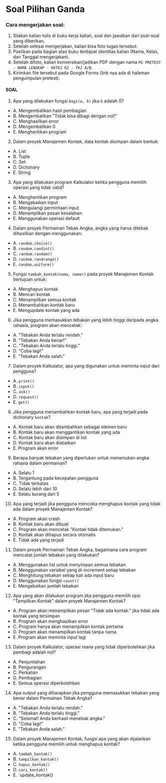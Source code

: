 # Soal Pilihan Ganda

### Cara mengerjakan soal:

1. Silakan kalian tulis di buku kerja kalian, soal dan jawaban dari soal-soal yang diberikan.
2. Setelah selesai mengerjakan, kalian bisa foto tugas tersebut.
3. Pastikan pada bagian atas buku terdapat identitas kalian (Nama, Kelas, dan Tanggal mengerjakan).
4. Setelah difoto, kalian konversikan/jadikan PDF dengan nama `PG PRETEST - NAMA LENGKAP - KKTKJ K2 - TKJ A/B`.
5. Kirimkan file tersebut pada Google Forms (link nya ada di halaman pengumpulan pretest).

#### SOAL

1. Apa yang dilakukan fungsi `bagi(a, b)` jika `b` adalah 0?

- A. Mengembalikan hasil pembagian
- B. Mengembalikan "Tidak bisa dibagi dengan nol!"
- C. Menghasilkan error
- D. Mengembalikan 0
- E. Menghentikan program

2. Dalam proyek Manajemen Kontak, data kontak disimpan dalam bentuk:

- A. List
- B. Tuple
- C. Set
- D. Dictionary
- E. String

3. Apa yang dilakukan program Kalkulator ketika pengguna memilih operasi yang tidak valid?

- A. Menghentikan program
- B. Mengabaikan input
- C. Mengulangi permintaan input
- D. Menampilkan pesan kesalahan
- E. Menggunakan operasi default

4. Dalam proyek Permainan Tebak Angka, angka yang harus ditebak dihasilkan dengan menggunakan:

- A. `random.choice()`
- B. `random.randint()`
- C. `random.random()`
- D. `random.randrange()`
- E. `random.uniform()`

5. Fungsi `tambah_kontak(nama, nomor)` pada proyek Manajemen Kontak bertujuan untuk:

- A. Menghapus kontak
- B. Mencari kontak
- C. Menampilkan semua kontak
- D. Menambahkan kontak baru
- E. Mengupdate kontak yang ada

6. Jika pengguna memasukkan tebakan yang lebih tinggi daripada angka rahasia, program akan mencetak:

- A. "Tebakan Anda terlalu rendah."
- B. "Tebakan Anda benar!"
- C. "Tebakan Anda terlalu tinggi."
- D. "Coba lagi!"
- E. "Tebakan Anda salah."

7. Dalam proyek Kalkulator, apa yang digunakan untuk meminta input dari pengguna?

- A. `print()`
- B. `input()`
- C. `ask()`
- D. `request()`
- E. `get()`

8. Jika pengguna menambahkan kontak baru, apa yang terjadi pada dictionary `kontak`?

- A. Kontak baru akan ditambahkan sebagai elemen baru
- B. Kontak baru akan menggantikan kontak yang ada
- C. Kontak baru akan disimpan di list
- D. Kontak baru akan diabaikan
- E. Program akan error

9. Berapa banyak tebakan yang diperlukan untuk menemukan angka rahasia dalam permainan?

- A. Selalu 1
- B. Tergantung pada kecepatan pengguna
- C. Tidak terbatas
- D. Selalu lebih dari 10
- E. Selalu kurang dari 5

10. Apa yang terjadi jika pengguna mencoba menghapus kontak yang tidak ada dalam proyek Manajemen Kontak?

- A. Program akan crash
- B. Kontak baru akan dibuat
- C. Program akan mencetak "Kontak tidak ditemukan."
- D. Kontak akan dihapus secara otomatis
- E. Tidak ada yang terjadi

11. Dalam proyek Permainan Tebak Angka, bagaimana cara program mencatat jumlah tebakan yang dilakukan?

- A. Menggunakan list untuk menyimpan semua tebakan
- B. Menggunakan variabel yang di-increment setiap tebakan
- C. Menghitung tebakan setiap kali ada input baru
- D. Menggunakan fungsi `count()`
- E. Mengabaikan jumlah tebakan

12. Apa yang akan dilakukan program jika pengguna memilih opsi "Tampilkan Kontak" dalam proyek Manajemen Kontak?

- A. Program akan menampilkan pesan "Tidak ada kontak." jika tidak ada kontak yang tersimpan
- B. Program akan menghasilkan error
- C. Program hanya akan menampilkan kontak pertama
- D. Program akan menampilkan kontak tanpa nama
- E. Program akan meminta input lagi

13. Dalam proyek Kalkulator, operasi mana yang tidak diperbolehkan jika pembagi adalah nol?

- A. Penjumlahan
- B. Pengurangan
- C. Perkalian
- D. Pembagian
- E. Semua operasi diperbolehkan

14. Apa output yang diharapkan jika pengguna memasukkan tebakan yang benar dalam Permainan Tebak Angka?

- A. "Tebakan Anda terlalu rendah."
- B. "Tebakan Anda terlalu tinggi."
- C. "Selamat! Anda berhasil menebak angka."
- D. "Coba lagi!"
- E. "Tebakan Anda salah."

15. Dalam proyek Manajemen Kontak, fungsi apa yang akan dijalankan ketika pengguna memilih untuk menghapus kontak?

- A. `tambah_kontak()`
- B. `tampilkan_kontak()`
- C. `hapus_kontak()`
- D. `cari_kontak()`
- E. `update_kontak()
